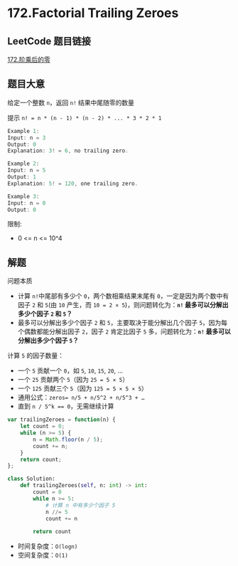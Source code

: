 # 172.Factorial Trailing Zeroes

## LeetCode 题目链接

[172.阶乘后的零](https://leetcode.cn/problems/factorial-trailing-zeroes/)

## 题目大意

给定一个整数 `n`，返回 `n!` 结果中尾随零的数量

提示 `n! = n * (n - 1) * (n - 2) * ... * 3 * 2 * 1`

```js
Example 1:
Input: n = 3
Output: 0
Explanation: 3! = 6, no trailing zero.

Example 2:
Input: n = 5
Output: 1
Explanation: 5! = 120, one trailing zero.

Example 3:
Input: n = 0
Output: 0
```

限制:
- 0 <= n <= 10^4

## 解题

问题本质
- 计算 `n!`中尾部有多少个 `0`，两个数相乘结果末尾有 `0`，一定是因为两个数中有因子 `2` 和 `5`(由 `10` 产生，而 `10 = 2 × 5`)，则问题转化为：**`n!` 最多可以分解出多少个因子 `2` 和 `5`？**
- 最多可以分解出多少个因子 `2` 和 `5`，主要取决于能分解出几个因子 `5`，因为每个偶数都能分解出因子 `2`，因子 `2` 肯定比因子 `5` 多，问题转化为：**`n!` 最多可以分解出多少个因子 `5`？**

计算 `5` 的因子数量：
- 一个 `5` 贡献一个 `0`，如 `5`, `10`, `15`, `20`, ...
- 一个 `25` 贡献两个 `5`（因为 `25 = 5 × 5`）
- 一个 `125` 贡献三个 `5`（因为 `125 = 5 × 5 × 5`）
- 通用公式：`zeros= n/5 + n/5^2 + n/5^3 + …`
- 直到 `n / 5^k == 0`，无需继续计算

```js
var trailingZeroes = function(n) {
    let count = 0;
    while (n >= 5) {
        n = Math.floor(n / 5);
        count += n;
    }
    return count;
};
```
```python
class Solution:
    def trailingZeroes(self, n: int) -> int:
        count = 0
        while n >= 5:
            # 计算 n 中有多少个因子 5
            n //= 5 
            count += n
        
        return count
```

- 时间复杂度：`O(logn)`
- 空间复杂度：`O(1)`